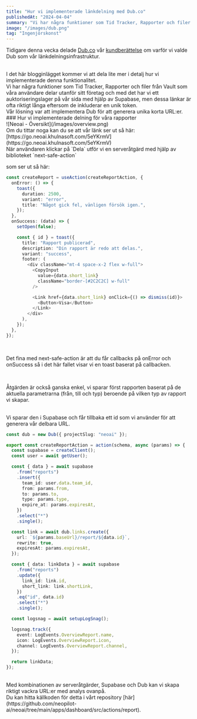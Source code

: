 ```yaml
---
title: "Hur vi implementerade länkdelning med Dub.co"
publishedAt: "2024-04-04"
summary: "Vi har några funktioner som Tid Tracker, Rapporter och filer från Vault som våra användare delar utanför sitt företag och med det har vi ett auktoriseringslager på vår sida med hjälp av Supabase, men dessa länkar är ofta riktigt långa eftersom de inkluderar en unik token."
image: "/images/dub.png"
tag: "Ingenjörskonst"
---
```


Tidigare denna vecka delade [Dub.co](http://Dub.co) vår [kundberättelse](https://dub.co/customers/neoai) om varför vi valde Dub som vår länkdelningsinfrastruktur.

<br />
I det här blogginlägget kommer vi att dela lite mer i detalj hur vi implementerade denna
funktionalitet.

<br />
Vi har några funktioner som Tid Tracker, Rapporter och filer från Vault som våra användare
 delar utanför sitt företag och med det har vi ett auktoriseringslager på vår
sida med hjälp av Supabase, men dessa länkar är ofta riktigt långa eftersom de inkluderar en
unik token.
<br />
Vår lösning var att implementera Dub för att generera unika korta URL:er.

<br />
### Hur vi implementerade delning för våra rapporter

<br />
![Neoai - Översikt](/images/overview.png)

<br />
Om du tittar noga kan du se att vår länk ser ut så här: [https://go.neoai.khulnasoft.com/5eYKrmV](https://go.neoai.khulnasoft.com/5eYKrmV)

<br />
När användaren klickar på `Dela` utför vi en serveråtgärd med hjälp av biblioteket `next-safe-action`

som ser ut så här:

```typescript
const createReport = useAction(createReportAction, {
  onError: () => {
    toast({
      duration: 2500,
      variant: "error",
      title: "Något gick fel, vänligen försök igen.",
    });
  },
  onSuccess: (data) => {
    setOpen(false);

    const { id } = toast({
      title: "Rapport publicerad",
      description: "Din rapport är redo att delas.",
      variant: "success",
      footer: (
        <div className="mt-4 space-x-2 flex w-full">
          <CopyInput
            value={data.short_link}
            className="border-[#2C2C2C] w-full"
          />

          <Link href={data.short_link} onClick={() => dismiss(id)}>
            <Button>Visa</Button>
          </Link>
        </div>
      ),
    });
  },
});
```

<br />

Det fina med next-safe-action är att du får callbacks på onError och onSuccess så i det här fallet visar vi en toast baserat på callbacken.

<br />

Åtgärden är också ganska enkel, vi sparar först rapporten baserat på de aktuella parametrarna (från, till och typ) beroende på vilken typ av rapport vi skapar.

<br />
Vi sparar den i Supabase och får tillbaka ett id som vi använder för att generera vår delbara URL.

```typescript
const dub = new Dub({ projectSlug: "neoai" });

export const createReportAction = action(schema, async (params) => {
  const supabase = createClient();
  const user = await getUser();

  const { data } = await supabase
    .from("reports")
    .insert({
      team_id: user.data.team_id,
      from: params.from,
      to: params.to,
      type: params.type,
      expire_at: params.expiresAt,
    })
    .select("*")
    .single();

  const link = await dub.links.create({
    url: `${params.baseUrl}/report/${data.id}`,
    rewrite: true,
    expiresAt: params.expiresAt,
  });

  const { data: linkData } = await supabase
    .from("reports")
    .update({
      link_id: link.id,
      short_link: link.shortLink,
    })
    .eq("id", data.id)
    .select("*")
    .single();

  const logsnag = await setupLogSnag();

  logsnag.track({
    event: LogEvents.OverviewReport.name,
    icon: LogEvents.OverviewReport.icon,
    channel: LogEvents.OverviewReport.channel,
  });

  return linkData;
});
```

<br />
Med kombinationen av serveråtgärder, Supabase och Dub kan vi skapa riktigt vackra
URL:er med analys ovanpå.

<br />
Du kan hitta källkoden för detta i vårt repository [här](https://github.com/neopilot-ai/neoai/tree/main/apps/dashboard/src/actions/report).

